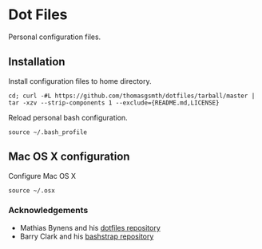 # Dot Files

Personal configuration files.

## Installation

Install configuration files to home directory.

    cd; curl -#L https://github.com/thomasgsmth/dotfiles/tarball/master | tar -xzv --strip-components 1 --exclude={README.md,LICENSE}

Reload personal bash configuration.

    source ~/.bash_profile

## Mac OS X configuration

Configure Mac OS X

    source ~/.osx

### Acknowledgements

- Mathias Bynens and his [dotfiles repository](https://github.com/mathiasbynens/dotfiles)
- Barry Clark and his [bashstrap repository](https://github.com/barryclark/bashstrap)

